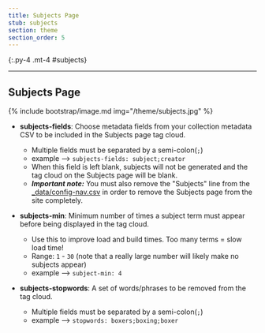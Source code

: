 ```yaml
---
title: Subjects Page
stub: subjects
section: theme
section_order: 5
---
```


{:.py-4 .mt-4 #subjects}
***

## Subjects Page

{% include bootstrap/image.md img="/theme/subjects.jpg" %}

- **subjects-fields**: Choose metadata fields from your collection metadata CSV to be included in the Subjects page tag cloud.
	- Multiple fields must be separated by a semi-colon(`;`)
	- example --> `subjects-fields: subject;creator`
	- When this field is left blank, subjects will not be generated and the tag cloud on the Subjects page will be blank. 
	- ***Important note:*** You must also remove the "Subjects" line from the [_data/config-nav.csv](customize#config-nav) in order to remove the Subjects page from the site completely.

- **subjects-min**: Minimum number of times a subject term must appear before being displayed in the tag cloud. 
	- Use this to improve load and build times. Too many terms = slow load time!
	- Range: `1` - `30` (note that a really large number will likely make no subjects appear)
	- example --> `subject-min: 4`

- **subjects-stopwords**: A set of words/phrases to be removed from the tag cloud.
	- Multiple fields must be separated by a semi-colon(`;`)
	- example --> `stopwords: boxers;boxing;boxer`